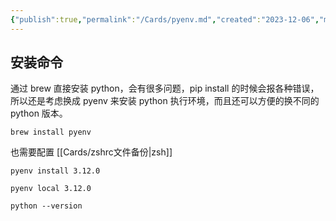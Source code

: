 ```yaml
---
{"publish":true,"permalink":"/Cards/pyenv.md","created":"2023-12-06","modified":"2024-11-05","published":"2025-07-10T22:00:20.087+08:00","cssclasses":""}
---
```



## 安装命令

通过 brew 直接安装 python，会有很多问题，pip install 的时候会报各种错误，所以还是考虑换成 pyenv 来安装 python 执行环境，而且还可以方便的换不同的 python 版本。

```
brew install pyenv
```

也需要配置 [[Cards/zshrc文件备份\|zsh]]

```
pyenv install 3.12.0

pyenv local 3.12.0

python --version
```